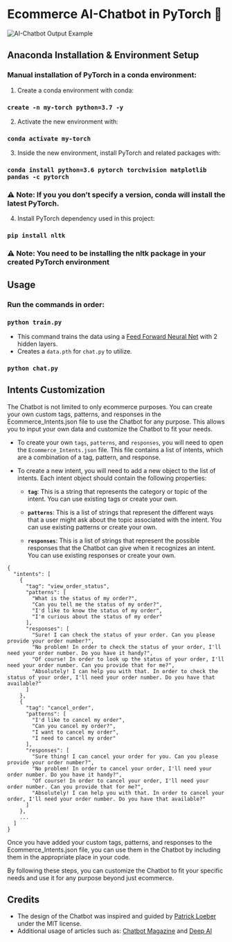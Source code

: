 # Ecommerce AI-Chatbot in PyTorch 🤖
![AI-Chatbot Output Example](https://user-images.githubusercontent.com/88709547/210194061-380c0b43-afeb-4497-93ef-40ec0aed2547.png)
 
## **Anaconda Installation & Environment Setup**

### Manual installation of PyTorch in a conda environment:
1. Create a conda environment with conda:
### `create -n my-torch python=3.7 -y`
2. Activate the new environment with:
### `conda activate my-torch`
3. Inside the new environment, install PyTorch and related packages with:
### `conda install python=3.6 pytorch torchvision matplotlib pandas -c pytorch`
### ⚠️ Note: If you you don’t specify a version, conda will install the latest PyTorch.

4. Install PyTorch dependency used in this project:
### `pip install nltk`
### ⚠️ Note: You need to be installing the nltk package in your created PyTorch environment 

## **Usage** 

### Run the commands in order: 
### `python train.py`
- This command trains the data using a [Feed Forward Neural Net](https://deepai.org/machine-learning-glossary-and-terms/feed-forward-neural-network) with 2 hidden layers. 
- Creates a `data.pth` for `chat.py` to utilize. 
### `python chat.py`

## **Intents Customization**
The Chatbot is not limited to only ecommerce purposes. You can create your own custom tags, patterns, and responses in the Ecommerce_Intents.json file to use the Chatbot for any purpose. This allows you to input your own data and customize the Chatbot to fit your needs.

- To create your own `tags`, `patterns`, and `responses`, you will need to open the `Ecommerce_Intents.json` file. This file contains a list of intents, which are a combination of a tag, pattern, and response.

- To create a new intent, you will need to add a new object to the list of intents. Each intent object should contain the following properties:

  - **`tag`**: This is a string that represents the category or topic of the intent. You can use existing tags or create your own.

  - **`patterns`**: This is a list of strings that represent the different ways that a user might ask about the topic associated with the intent. You can use existing patterns or create your own.

  - **`responses`**: This is a list of strings that represent the possible responses that the Chatbot can give when it recognizes an intent. You can use existing responses or create your own.
    
```
{
  "intents": [
    {
      "tag": "view_order_status",
      "patterns": [
        "What is the status of my order?",
        "Can you tell me the status of my order?",
        "I'd like to know the status of my order",
        "I'm curious about the status of my order"
      ],
      "responses": [
        "Sure! I can check the status of your order. Can you please provide your order number?",
        "No problem! In order to check the status of your order, I'll need your order number. Do you have it handy?",
        "Of course! In order to look up the status of your order, I'll need your order number. Can you provide that for me?",
        "Absolutely! I can help you with that. In order to check the status of your order, I'll need your order number. Do you have that available?"
      ]
    },
    {
      "tag": "cancel_order",
      "patterns": [
        "I'd like to cancel my order",
        "Can you cancel my order?",
        "I want to cancel my order",
        "I need to cancel my order"
      ],
      "responses": [
        "Sure thing! I can cancel your order for you. Can you please provide your order number?",
        "No problem! In order to cancel your order, I'll need your order number. Do you have it handy?",
        "Of course! In order to cancel your order, I'll need your order number. Can you provide that for me?",
        "Absolutely! I can help you with that. In order to cancel your order, I'll need your order number. Do you have that available?"
      ]
    },
    ...
  ]
}
```

Once you have added your custom tags, patterns, and responses to the Ecommerce_Intents.json file, you can use them in the Chatbot by including them in the appropriate place in your code.

By following these steps, you can customize the Chatbot to fit your specific needs and use it for any purpose beyond just ecommerce.

## Credits

- The design of the Chatbot was inspired and guided by [Patrick Loeber](https://github.com/patrickloeber) under the MIT license.
- Additional usage of articles such as: [Chatbot Magazine](https://chatbotsmagazine.com/contextual-chat-bots-with-tensorflow-4391749d0077) and [Deep AI](https://deepai.org/machine-learning-glossary-and-terms/feed-forward-neural-network)





